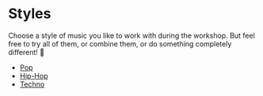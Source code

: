 # Styles

Choose a style of music you like to work with during the workshop. But feel free to try all of them, or combine them, or do something completely different! 🎉

- [Pop](./style-pop.md)
- [Hip-Hop](./style-hiphop.md)
- [Techno](./style-techno.md)